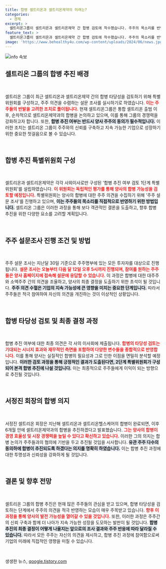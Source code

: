 ```yaml
---
title: 합병 셀트리온과 셀트리온제약의 미래는?
categories:
  - 경제
excerpt: >
  셀트리온그룹이 셀트리온과 셀트리온제약 간 합병 검토에 착수했습니다. 주주의 목소리를 반영한 독립적인 조사로, 합병 추진 여부가 주주 동의에 달려있습니다. 여러분의 의견이 반영된 주주 설문 조사에 꼭 참여해보세요!
feature_text: >
  셀트리온그룹이 셀트리온과 셀트리온제약 간 합병 검토에 착수했습니다. 주주의 목소리를 반영한 독립적인 조사로, 합병 추진 여부가 주주 동의에 달려있습니다. 여러분의 의견이 반영된 주주 설문 조사에 꼭 참여해보세요!
image: 'https://www.behealthy4u.com/wp-content/uploads/2024/06/news.jpg'
---
```


<p><img src="https://www.behealthy4u.com/wp-content/uploads/2024/06/news.jpg" alt="info 속보" /></p>

<h2 data-ke-size="size26">셀트리온 그룹의 합병 추진 배경</h2>

<p data-ke-size="size16">&nbsp;</p>

<p>셀트리온 그룹이 최근 셀트리온과 셀트리온제약 간의 합병 타당성을 검토하기 위해 특별위원회를 구성하고, 주주 의견을 수렴하는 설문 조사를 실시하기로 하였습니다. <b><span style="color: #ee2323;">이는 주주들의 반발을 고려한 조치로 풀이됩니다.</span></b> 현재 셀트리온그룹은 통합 셀트리온 출범 이후, 순차적으로 셀트리온제약과의 합병을 논의하고 있으며, 이를 통해 그룹의 경쟁력을 강화하고자 합니다. 또한, <b><span style="background-color: #21538527;">합병 추진 여부는 반드시 양사 주주의 동의가 필수적입니다.</span></b> 이러한 조치는 셀트리온 그룹이 주주와의 신뢰를 구축하고 지속 가능한 기업으로 성장하기 위한 중요한 첫걸음으로 볼 수 있습니다.</p>

<p data-ke-size="size16">&nbsp;</p>

<h2 data-ke-size="size26">합병 추진 특별위원회 구성</h2>

<p data-ke-size="size16">&nbsp;</p>

<p>셀트리온과 셀트리온제약은 각각 사외이사로만 구성된 '합병 추진 여부 검토 1단계 특별위원회'를 설립하였습니다. <b><span style="color: #ee2323;">이 위원회는 독립적인 평가를 통해 양사의 합병 가능성을 검토할 예정입니다.</span></b> 특별위원회는 양사의 합병에 대한 주주 의견을 수집하기 위해 '주주 설문 조사'를 진행하고 있으며, <b><span style="background-color: #21538527;">이는 주주들의 목소리를 직접적으로 반영하기 위한 방법입니다.</span></b> 셀트리온 그룹은 이러한 과정을 통해 보다 객관적인 결론을 도출하고, 향후 합병 추진을 위한 다양한 요소를 고려할 계획입니다.</p>

<p data-ke-size="size16">&nbsp;</p>

<h2 data-ke-size="size26">주주 설문조사 진행 조건 및 방법</h2>

<p data-ke-size="size16">&nbsp;</p>

<p>주주 설문 조사는 지난달 30일 기준으로 주주명부에 있는 모든 투자자를 대상으로 진행됩니다. <b><span style="color: #ee2323;">설문 조사는 오늘부터 다음 달 12일 오후 5시까지 진행되며, 참여를 원하는 주주들은 양사 홈페이지에 접속해 설문에 응답할 수 있습니다.</span></b> 이 과정은 합병에 대한 대주주와 소액주주 간의 의견을 조율하고, 양사의 최종 결정을 도출하기 위한 초석이 될 것입니다. <b><span style="background-color: #21538527;">주주 의견 수혈은 기업의 지속 가능성에 큰 영향을 미치는 중요한 단계입니다.</span></b> 따라서 주주들은 적극 참여하여 자신의 의견을 개진하는 것이 이상적인 상황입니다.</p>

<p data-ke-size="size16">&nbsp;</p>

<h2 data-ke-size="size26">합병 타당성 검토 및 최종 결정 과정</h2>

<p data-ke-size="size16">&nbsp;</p>

<p>합병 추진 여부에 대한 최종 의견은 각 사의 이사회에 제출됩니다. <b><span style="color: #ee2323;">합병의 타당성 검토는 기대되는 시너지 효과와 재무적인 측면을 포함하여 다양한 변수들을 종합적으로 반영합니다.</span></b> 이를 통해 양사는 실질적인 합병의 필요성과 그로 인한 이점을 면밀히 분석할 예정입니다. <b><span style="background-color: #21538527;">이러한 검토 과정을 통해 긍정적인 결과가 도출된다면, 2단계 특별위원회가 구성되어 본격 합병 추진에 나설 것입니다.</span></b> 이는 최종적으로 주주들에게 이익이 되는 방향으로 추진될 것입니다.</p>

<p data-ke-size="size16">&nbsp;</p>

<h2 data-ke-size="size26">서정진 회장의 합병 의지</h2>

<p data-ke-size="size16">&nbsp;</p>

<p>서정진 셀트리온 회장은 지난해 셀트리온과 셀트리온헬스케어의 합병이 완료되면, 이후 6개월 안에 셀트리온제약과의 합병을 추진하겠다고 발표했습니다. <b><span style="color: #ee2323;">그는 양사의 합병이 경영 효율성 및 시장 경쟁력을 높일 수 있다고 확신하고 있습니다.</span></b> 이러한 그의 의지는 합병 논의가 주주들과의 협의에 기반을 두고 추진될 것임을 시사합니다. <b><span style="background-color: #21538527;">유관 주주 다수의 동의하에 합병이 추진되도록 하겠다는 의지를 명확히 하였습니다.</span></b> 이는 합병 추진 과정에 대한 투명성과 신뢰성을 강화하게 될 것입니다.</p>

<p data-ke-size="size16">&nbsp;</p>

<h2 data-ke-size="size26">결론 및 향후 전망</h2>

<p data-ke-size="size16">&nbsp;</p>

<p>셀트리온 그룹의 합병 추진은 현재 많은 주주들의 관심을 받고 있으며, 합병 타당성을 검토하는 단계에서 주주의 의견을 적극 반영하는 모습이 매우 주목받고 있습니다. <b><span style="color: #ee2323;">향후 이 과정을 통해 양사의 발전 가능성을 열어갈 수 있을 것입니다.</span></b> 또한, 이러한 과정은 주주간의 신뢰 구축과 함께 더 나아가 지속 가능한 성장을 도모하는 발판이 될 것입니다. <b><span style="background-color: #21538527;">합병 추진의 최종 결정이 어떻게 나올지는 앞으로의 조사 결과와 주주 반응에 따라 달라질 수 있습니다.</span></b> 따라서 모든 주주는 자신의 의견을 제시하고, 합병 추진 과정에 참여함으로써 기업의 미래에 직접적인 영향을 미칠 수 있습니다. </p>

<p data-ke-size="size16">&nbsp;</p>
생생한 뉴스, <a href="https://qoogle.tistory.com" rel="dofollow">qoogle.tistory.com</a>


